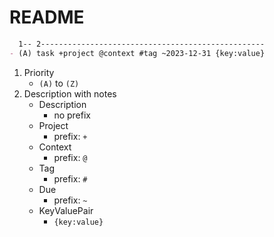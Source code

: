 # README

```md
  1-- 2--------------------------------------------------
- (A) task +project @context #tag ~2023-12-31 {key:value}
```

1. Priority
    - `(A)` to `(Z)`
2. Description with notes
    - Description
        - no prefix
    - Project
        - prefix: `+`
    - Context
        - prefix: `@`
    - Tag
        - prefix: `#`
    - Due
        - prefix: `~`
    - KeyValuePair
        - `{key:value}`
